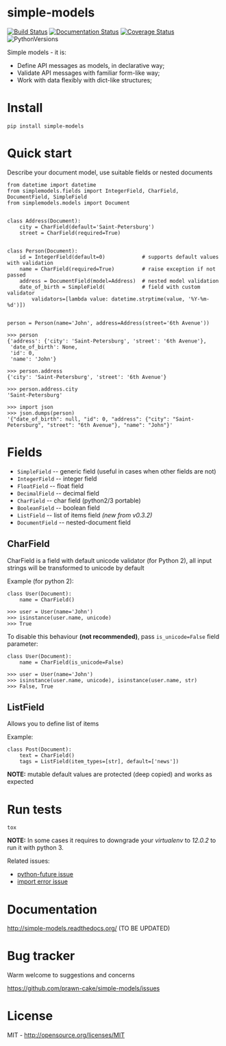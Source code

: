 simple-models
=============
[![Build Status](https://travis-ci.org/prawn-cake/simple-models.svg?branch=master)](https://travis-ci.org/prawn-cake/simple-models)
[![Documentation Status](https://readthedocs.org/projects/simple-models/badge/?version=latest)](https://readthedocs.org/projects/simple-models/?badge=latest)
[![Coverage Status](https://coveralls.io/repos/prawn-cake/simple-models/badge.svg?branch=master&service=github)](https://coveralls.io/github/prawn-cake/simple-models?branch=master)
![PythonVersions](https://www.dropbox.com/s/ck0nc28ttga2pw9/python-2.7_3.4-blue.svg?dl=1)

Simple models - it is:

* Define API messages as models, in declarative way;
* Validate API messages with familiar form-like way;
* Work with data flexibly with dict-like structures;


Install
=======

    pip install simple-models


Quick start
===========

Describe your document model, use suitable fields or nested documents 

    from datetime import datetime
    from simplemodels.fields import IntegerField, CharField, DocumentField, SimpleField
    from simplemodels.models import Document


    class Address(Document):
        city = CharField(default='Saint-Petersburg')
        street = CharField(required=True)


    class Person(Document):
        id = IntegerField(default=0)            # supports default values with validation
        name = CharField(required=True)         # raise exception if not passed
        address = DocumentField(model=Address)  # nested model validation
        date_of_birth = SimpleField(            # field with custom validator
            validators=[lambda value: datetime.strptime(value, '%Y-%m-%d')])


    person = Person(name='John', address=Address(street='6th Avenue'))
    
    >>> person
    {'address': {'city': 'Saint-Petersburg', 'street': '6th Avenue'},
     'date_of_birth': None,
     'id': 0,
     'name': 'John'}
    
    >>> person.address
    {'city': 'Saint-Petersburg', 'street': '6th Avenue'}

    >>> person.address.city
    'Saint-Petersburg'

    >>> import json
    >>> json.dumps(person)
    '{"date_of_birth": null, "id": 0, "address": {"city": "Saint-Petersburg", "street": "6th Avenue"}, "name": "John"}'


Fields
======
* `SimpleField`     -- generic field (useful in cases when other fields are not)
* `IntegerField`    -- integer field
* `FloatField`      -- float field
* `DecimalField`    -- decimal field
* `CharField`       -- char field (python2/3 portable)
* `BooleanField`    -- boolean field
* `ListField`       -- list of items field *(new from v0.3.2)*
* `DocumentField`   -- nested-document field


CharField
---------
CharField is a field with default unicode validator (for Python 2), all input strings will be transformed to unicode by default

Example (for python 2):

    class User(Document):
        name = CharField()
        
    >>> user = User(name='John')
    >>> isinstance(user.name, unicode)
    >>> True
    
To disable this behaviour **(not recommended)**, pass `is_unicode=False` field parameter:
    
    class User(Document):
        name = CharField(is_unicode=False)
    
    >>> user = User(name='John')
    >>> isinstance(user.name, unicode), isinstance(user.name, str) 
    >>> False, True

            
ListField
---------
Allows you to define list of items

Example:

    class Post(Document):
        text = CharField()
        tags = ListField(item_types=[str], default=['news'])

**NOTE:** mutable default values are protected (deep copied) and works as expected 


Run tests
=========

    tox

**NOTE:** In some cases it requires to downgrade your *virtualenv* to *12.0.2* to run it with python 3. 

Related issues: 

* [python-future issue](https://github.com/PythonCharmers/python-future/issues/148)
* [import error issue](http://stackoverflow.com/questions/32861935/passing-python3-to-virtualenvwrapper-throws-up-importerror)


Documentation
=============
http://simple-models.readthedocs.org/ (TO BE UPDATED)


Bug tracker
===========

Warm welcome to suggestions and concerns

https://github.com/prawn-cake/simple-models/issues


License
=======

MIT - http://opensource.org/licenses/MIT
